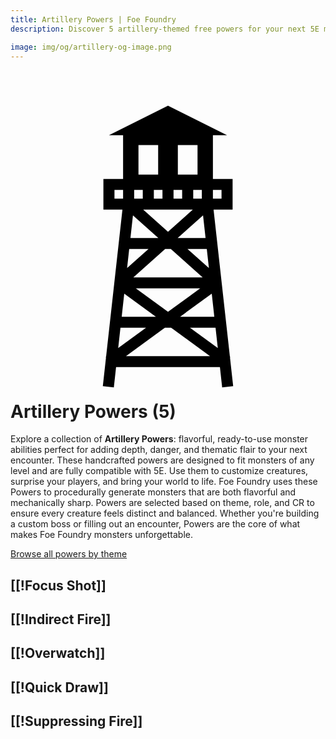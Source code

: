 ```yaml
---
title: Artillery Powers | Foe Foundry
description: Discover 5 artillery-themed free powers for your next 5E monster.

image: img/og/artillery-og-image.png
---
```


# <span class="inline-icon" aria-hidden="true"><svg xmlns="http://www.w3.org/2000/svg" viewBox="0 0 512 512"><path d="m256 32-96 48h23v71h-32v50h30.945L155.36 440.244l-.653.477.522.72-4.175 37.566-.994 8.945 17.89 1.99.995-8.946L171.61 457h168.78l2.665 23.994.994 8.945 17.89-1.99-.995-8.944-4.174-37.567.523-.72-.654-.476L330.054 201H361v-50h-32V80h23l-96-48zm-48 64h32v48h-32V96zm64 0h32v48h-32V96zm-103 73h14v14h-14v-14zm32 0h14v14h-14v-14zm32 0h14v14h-14v-14zm32 0h14v14h-14v-14zm32 0h14v14h-14v-14zm32 0h14v14h-14v-14zm-113.328 32h80.656L256 236.848 215.672 201zm-16.65 9.283L240.33 247h-45.385l4.08-36.717zm113.955 0 4.08 36.717h-45.385l41.305-36.717zM192.945 265h31.383l-34.822 30.953 3.44-30.953zm58.477 0h9.156l51.75 46H199.672l51.75-46zm36.25 0h31.383l3.44 30.953L287.67 265zm-83.994 64h104.644L256 367.053 203.678 329zm-18.8 8.586L236.323 375h-55.6l4.157-37.414zm142.243 0L331.278 375h-55.6l51.444-37.414zM178.724 393h41.6l-45.26 32.914 3.66-32.914zm72.205 0h10.144l63.25 46H187.678l63.25-46zm40.75 0h41.6l3.658 32.914L291.678 393z"/></svg></span> Artillery Powers (5)

Explore a collection of **Artillery Powers**: flavorful, ready-to-use monster abilities perfect for adding depth, danger, and thematic flair to your next encounter. These handcrafted powers are designed to fit monsters of any level and are fully compatible with 5E. Use them to customize creatures, surprise your players, and bring your world to life. Foe Foundry uses these Powers to procedurally generate monsters that are both flavorful and mechanically sharp. Powers are selected based on theme, role, and CR to ensure every creature feels distinct and balanced. Whether you're building a custom boss or filling out an encounter, Powers are the core of what makes Foe Foundry monsters unforgettable.  

  
[Browse all powers by theme](all.md)

[[!Focus Shot]]
---

[[!Indirect Fire]]
---

[[!Overwatch]]
---

[[!Quick Draw]]
---

[[!Suppressing Fire]]
---
